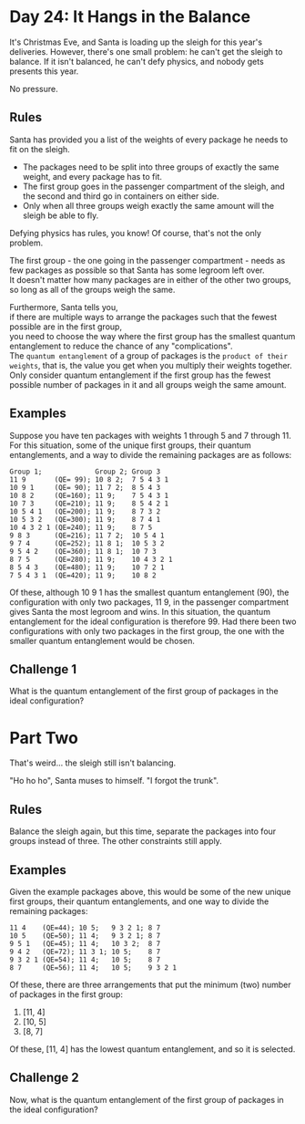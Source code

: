 # Day 24: It Hangs in the Balance

It's Christmas Eve, and Santa is loading up the sleigh for this year's deliveries. However, there's one small problem: he can't get the sleigh to balance. If it isn't balanced, he can't defy physics, and nobody gets presents this year.

No pressure.

## Rules

Santa has provided you a list of the weights of every package he needs to fit on the sleigh. 

* The packages need to be split into three groups of exactly the same weight, and every package has to fit. 
* The first group goes in the passenger compartment of the sleigh, and the second and third go in containers on either side. 
* Only when all three groups weigh exactly the same amount will the sleigh be able to fly. 

Defying physics has rules, you know! Of course, that's not the only problem. 

The first group - the one going in the passenger compartment - needs as few packages as possible so that Santa has some legroom left over. <br> 
It doesn't matter how many packages are in either of the other two groups, so long as all of the groups weigh the same.

Furthermore, Santa tells you, <br>
if there are multiple ways to arrange the packages such that the fewest possible are in the first group, <br>
you need to choose the way where the first group has the smallest quantum entanglement to reduce the chance of any "complications". <br>
The `quantum entanglement` of a group of packages is the `product of their weights`, that is, the value you get when you multiply their weights together. <br>
Only consider quantum entanglement if the first group has the fewest possible number of packages in it and all groups weigh the same amount.

## Examples

Suppose you have ten packages with weights 1 through 5 and 7 through 11. <br>
For this situation, some of the unique first groups, their quantum entanglements, and a way to divide the remaining packages are as follows:
```
Group 1;             Group 2; Group 3
11 9       (QE= 99); 10 8 2;  7 5 4 3 1
10 9 1     (QE= 90); 11 7 2;  8 5 4 3
10 8 2     (QE=160); 11 9;    7 5 4 3 1
10 7 3     (QE=210); 11 9;    8 5 4 2 1
10 5 4 1   (QE=200); 11 9;    8 7 3 2
10 5 3 2   (QE=300); 11 9;    8 7 4 1
10 4 3 2 1 (QE=240); 11 9;    8 7 5
9 8 3      (QE=216); 11 7 2;  10 5 4 1
9 7 4      (QE=252); 11 8 1;  10 5 3 2
9 5 4 2    (QE=360); 11 8 1;  10 7 3
8 7 5      (QE=280); 11 9;    10 4 3 2 1
8 5 4 3    (QE=480); 11 9;    10 7 2 1
7 5 4 3 1  (QE=420); 11 9;    10 8 2
```
Of these, although 10 9 1 has the smallest quantum entanglement (90), the configuration with only two packages, 11 9, in the passenger compartment gives Santa the most legroom and wins. In this situation, the quantum entanglement for the ideal configuration is therefore 99. Had there been two configurations with only two packages in the first group, the one with the smaller quantum entanglement would be chosen.

## Challenge 1

What is the quantum entanglement of the first group of packages in the ideal configuration?

# Part Two

That's weird... the sleigh still isn't balancing.

"Ho ho ho", Santa muses to himself. "I forgot the trunk".

## Rules

Balance the sleigh again, but this time, separate the packages into four groups instead of three. The other constraints still apply.

## Examples

Given the example packages above, this would be some of the new unique first groups, their quantum entanglements, and one way to divide the remaining packages:

```
11 4    (QE=44); 10 5;   9 3 2 1; 8 7
10 5    (QE=50); 11 4;   9 3 2 1; 8 7
9 5 1   (QE=45); 11 4;   10 3 2;  8 7
9 4 2   (QE=72); 11 3 1; 10 5;    8 7
9 3 2 1 (QE=54); 11 4;   10 5;    8 7
8 7     (QE=56); 11 4;   10 5;    9 3 2 1
```
Of these, there are three arrangements that put the minimum (two) number of packages in the first group: 
1. [11, 4] 
2. [10, 5] 
3. [8, 7]

Of these, [11, 4] has the lowest quantum entanglement, and so it is selected.

## Challenge 2

Now, what is the quantum entanglement of the first group of packages in the ideal configuration?